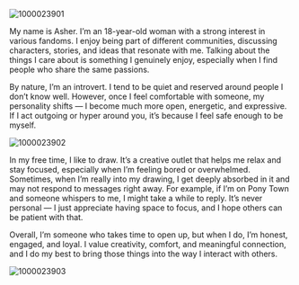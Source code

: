 ![1000023901](https://github.com/user-attachments/assets/3eb1efed-c3dd-47c0-b0ed-8c8a19ef0206)


My name is Asher. I’m an 18-year-old woman with a strong interest in various fandoms. I enjoy being part of different communities, discussing characters, stories, and ideas that resonate with me. Talking about the things I care about is something I genuinely enjoy, especially when I find people who share the same passions.

By nature, I’m an introvert. I tend to be quiet and reserved around people I don’t know well. However, once I feel comfortable with someone, my personality shifts — I become much more open, energetic, and expressive. If I act outgoing or hyper around you, it’s because I feel safe enough to be myself.

![1000023902](https://github.com/user-attachments/assets/9e329d25-3a38-4518-9602-aef66e6063b2)


In my free time, I like to draw. It’s a creative outlet that helps me relax and stay focused, especially when I’m feeling bored or overwhelmed. Sometimes, when I’m really into my drawing, I get deeply absorbed in it and may not respond to messages right away. For example, if I’m on Pony Town and someone whispers to me, I might take a while to reply. It’s never personal — I just appreciate having space to focus, and I hope others can be patient with that.

Overall, I’m someone who takes time to open up, but when I do, I’m honest, engaged, and loyal. I value creativity, comfort, and meaningful connection, and I do my best to bring those things into the way I interact with others.

![1000023903](https://github.com/user-attachments/assets/f7babd67-98a1-4443-b486-609018a8431e)

